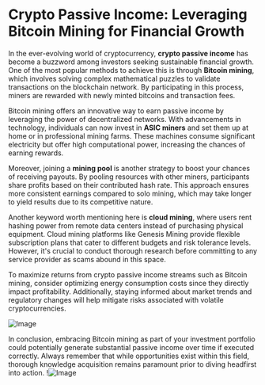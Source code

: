 # Crypto Passive Income: Leveraging Bitcoin Mining for Financial Growth

In the ever-evolving world of cryptocurrency, **crypto passive income** has become a buzzword among investors seeking sustainable financial growth. One of the most popular methods to achieve this is through **Bitcoin mining**, which involves solving complex mathematical puzzles to validate transactions on the blockchain network. By participating in this process, miners are rewarded with newly minted bitcoins and transaction fees.

Bitcoin mining offers an innovative way to earn passive income by leveraging the power of decentralized networks. With advancements in technology, individuals can now invest in **ASIC miners** and set them up at home or in professional mining farms. These machines consume significant electricity but offer high computational power, increasing the chances of earning rewards.

Moreover, joining a **mining pool** is another strategy to boost your chances of receiving payouts. By pooling resources with other miners, participants share profits based on their contributed hash rate. This approach ensures more consistent earnings compared to solo mining, which may take longer to yield results due to its competitive nature.

Another keyword worth mentioning here is **cloud mining**, where users rent hashing power from remote data centers instead of purchasing physical equipment. Cloud mining platforms like Genesis Mining provide flexible subscription plans that cater to different budgets and risk tolerance levels. However, it's crucial to conduct thorough research before committing to any service provider as scams abound in this space.

To maximize returns from crypto passive income streams such as Bitcoin mining, consider optimizing energy consumption costs since they directly impact profitability. Additionally, staying informed about market trends and regulatory changes will help mitigate risks associated with volatile cryptocurrencies.

![Image](https://github.com/user-attachments/assets/590b50a7-4459-4e76-8a31-559aed223621)

In conclusion, embracing Bitcoin mining as part of your investment portfolio could potentially generate substantial passive income over time if executed correctly. Always remember that while opportunities exist within this field, thorough knowledge acquisition remains paramount prior to diving headfirst into action. !![Image](https://github.com/user-attachments/assets/590b50a7-4459-4e76-8a31-559aed223621)